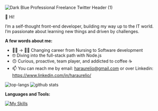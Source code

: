 ![Dark Blue Professional Freelance Twitter Header (1)](https://user-images.githubusercontent.com/99715716/226195314-fb7c0733-1792-4da7-a1fb-c32781de53a2.png)

👋 Hi!

I’m a self-thought front-end developer, building my way up to the IT world. I’m passionate about learning new things and driven by challenges.

**A few words about me:**

- 👩‍⚕️ -> 👩‍💻 Changing career from Nursing to Software development
- 🤓 Diving into the full-stack path with Node.js
- 🙃 Curious, proactive, team player, and addicted to coffee ☕
- 📫 You can reach me by email: haraurelio@gmail.com or over Linkedin: https://www.linkedin.com/in/haraurelio/


![top-langs](https://github-readme-stats.vercel.app/api/top-langs?username=HeloRodrigues&show_icons=true&theme=vue&count_private=true) ![github stats](https://github-readme-stats.vercel.app/api?username=HeloRodrigues&show_icons=true&theme=vue&count_private=true)
 



 **Languages and Tools:** 
 
[![My Skills](https://skillicons.dev/icons?i=html,css,js,react,redux,ts,git,figma,graphql,materialui,postman,styledcomponents,tailwind,vite,vscode&theme=light&perline=5)](https://skillicons.dev)






